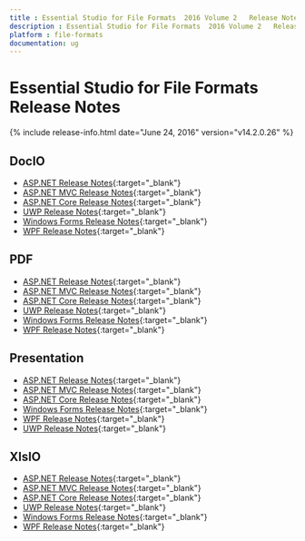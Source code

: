 ```yaml
---
title : Essential Studio for File Formats  2016 Volume 2   Release Notes  
description : Essential Studio for File Formats  2016 Volume 2   Release Notes  
platform : file-formats
documentation: ug
---
```


# Essential Studio for File Formats  Release Notes  

{% include release-info.html date="June 24, 2016"  version="v14.2.0.26" %} 

## DocIO

* [ASP.NET Release Notes](/aspnet/release-notes/v14.2.0.26#docio){:target="_blank"}
* [ASP.NET MVC Release Notes](/aspnetmvc/release-notes/v14.2.0.26#docio){:target="_blank"}
* [ASP.NET Core Release Notes](/aspnet-core/release-notes/v14.2.0.26#docio){:target="_blank"}
* [UWP Release Notes](/uwp/release-notes/v14.2.0.26#docio){:target="_blank"}
* [Windows Forms Release Notes](/windowsforms/release-notes/v14.2.0.26#docio){:target="_blank"}
* [WPF Release Notes](/wpf/release-notes/v14.2.0.26#docio){:target="_blank"}


## PDF

* [ASP.NET Release Notes](/aspnet/release-notes/v14.2.0.26#pdf){:target="_blank"}
* [ASP.NET MVC Release Notes](/aspnetmvc/release-notes/v14.2.0.26#pdf){:target="_blank"}
* [ASP.NET Core Release Notes](/aspnet-core/release-notes/v14.2.0.26#pdf){:target="_blank"}
* [UWP Release Notes](/uwp/release-notes/v14.2.0.26#pdf){:target="_blank"}
* [Windows Forms Release Notes](/windowsforms/release-notes/v14.2.0.26#pdf){:target="_blank"}
* [WPF Release Notes](/wpf/release-notes/v14.2.0.26#pdf){:target="_blank"}


## Presentation

* [ASP.NET Release Notes](/aspnet/release-notes/v14.2.0.26#presentation){:target="_blank"}
* [ASP.NET MVC Release Notes](/aspnetmvc/release-notes/v14.2.0.26#presentation){:target="_blank"}
* [ASP.NET Core Release Notes](/aspnet-core/release-notes/v14.2.0.26#presentation){:target="_blank"}
* [Windows Forms Release Notes](/windowsforms/release-notes/v14.2.0.26#presentation){:target="_blank"}
* [WPF Release Notes](/wpf/release-notes/v14.2.0.26#presentation){:target="_blank"}
* [UWP Release Notes](/uwp/release-notes/v14.2.0.26#presentation){:target="_blank"}


## XlsIO

* [ASP.NET Release Notes](/aspnet/release-notes/v14.2.0.26#xlsio){:target="_blank"}
* [ASP.NET MVC Release Notes](/aspnetmvc/release-notes/v14.2.0.26#xlsio){:target="_blank"}
* [ASP.NET Core Release Notes](/aspnet-core/release-notes/v14.2.0.26#xlsio){:target="_blank"}
* [UWP Release Notes](/uwp/release-notes/v14.2.0.26#xlsio){:target="_blank"}
* [Windows Forms Release Notes](/windowsforms/release-notes/v14.2.0.26#xlsio){:target="_blank"}
* [WPF Release Notes](/wpf/release-notes/v14.2.0.26#xlsio){:target="_blank"}